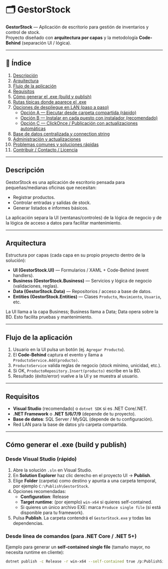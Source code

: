 # 🗂️ GestorStock

**GestorStock** — Aplicación de escritorio para gestión de inventarios y control de stock.  
Proyecto diseñado con **arquitectura por capas** y la metodología **Code-Behind** (separación UI / lógica).

---

## 📌 Índice
1. [Descripción](#descripción)  
2. [Arquitectura](#arquitectura)  
3. [Flujo de la aplicación](#flujo-de-la-aplicación)  
4. [Requisitos](#requisitos)  
5. [Cómo generar el .exe (build y publish)](#cómo-generar-el-exe-build-y-publish)  
6. [Rutas típicas donde aparece el .exe](#rutas-típicas-donde-aparece-el-exe)  
7. [Opciones de despliegue en LAN (paso a paso)](#opciones-de-despliegue-en-lan-paso-a-paso)  
   - [Opción A — Ejecutar desde carpeta compartida (rápido)](#opción-a---ejecutar-desde-carpeta-compartida-rápido)  
   - [Opción B — Instalar en cada puesto con instalador (recomendado)](#opción-b---instalar-en-cada-puesto-con-instalador-recomendado)  
   - [Opción C — ClickOnce / Publicación con actualizaciones automáticas](#opción-c---clickonce--publicación-con-actualizaciones-automáticas)  
8. [Base de datos centralizada y connection string](#base-de-datos-centralizada-y-connection-string)  
9. [Administración y actualizaciones](#administración-y-actualizaciones)  
10. [Problemas comunes y soluciones rápidas](#problemas-comunes-y-soluciones-rápidas)  
11. [Contribuir / Contacto / Licencia](#contribuir--contacto--licencia)

---

## Descripción
GestorStock es una aplicación de escritorio pensada para pequeñas/medianas oficinas que necesitan:
- Registrar productos.  
- Controlar entradas y salidas de stock.  
- Generar listados e informes básicos.

La aplicación separa la UI (ventanas/controles) de la lógica de negocio y de la lógica de acceso a datos para facilitar mantenimiento.

---

## Arquitectura
Estructura por capas (cada capa en su propio proyecto dentro de la solución):

- **UI (GestorStock.UI)** — Formularios / XAML + Code-Behind (event handlers).
- **Business (GestorStock.Business)** — Servicios y lógica de negocio (validaciones, reglas).
- **Data (GestorStock.Data)** — Repositorios / acceso a base de datos.
- **Entities (GestorStock.Entities)** — Clases `Producto`, `Movimiento`, `Usuario`, etc.

La UI llama a la capa Business; Business llama a Data; Data opera sobre la BD. Esto facilita pruebas y mantenimiento.

---

## Flujo de la aplicación
1. Usuario en la UI pulsa un botón (ej. `Agregar Producto`).  
2. El **Code-Behind** captura el evento y llama a `ProductoService.Add(producto)`.  
3. `ProductoService` valida reglas de negocio (stock mínimo, unicidad, etc.).  
4. Si OK, `ProductoRepository.Insert(producto)` escribe en la BD.  
5. Resultado (éxito/error) vuelve a la UI y se muestra al usuario.

---

## Requisitos
- **Visual Studio** (recomendado) o `dotnet SDK` si es .NET Core/.NET.  
- **.NET Framework** o **.NET 5/6/7/9** (depende de tu proyecto).  
- **Base de datos**: SQL Server / MySQL (depende de tu configuración).  
- Red LAN para la base de datos y/o carpeta compartida.

---

## Cómo generar el .exe (build y publish)

### Desde Visual Studio (rápido)
1. Abre la solución `.sln` en Visual Studio.  
2. En **Solution Explorer** haz clic derecho en el proyecto UI → **Publish**.  
3. Elige **Folder** (carpeta) como destino y apunta a una carpeta temporal, por ejemplo `C:\Publish\GestorStock`.  
4. Opciones recomendadas:
   - **Configuration**: Release  
   - **Target runtime**: (por ejemplo) `win-x64` si quieres self-contained.  
   - Si quieres un único archivo EXE: marca `Produce single file` (si está disponible para tu framework).  
5. Pulsa **Publish**. La carpeta contendrá el `GestorStock.exe` y todas las dependencias.

### Desde línea de comandos (para .NET Core / .NET 5+)
Ejemplo para generar un **self-contained single file** (tamaño mayor, no necesita runtime en cliente):
```bash
dotnet publish -c Release -r win-x64 --self-contained true /p:PublishSingleFile=true -o ./publish
